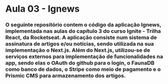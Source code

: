 # Aula 03 - Ignews

### O seguinte repositório contem o código da aplicação Ignews, implementada nas aulas do capítulo 3 do curso Ignite - Trilha React, da Rocketseat. A aplicação consiste num sistema de assinatura de artigos e/ou notícias, sendo utilizada na sua implementação o Next.js. Além do Next.js, utilizou-se de serviços externos para implementação de funcionalidades na app, sendo elas o OAuth do github para o login, o FaunaDB como banco de dados, o Stripe como meio de pagamento e o Prismic CMS para armazenamento dos artigos.
